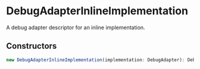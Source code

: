 # DebugAdapterInlineImplementation

A debug adapter descriptor for an inline implementation.

## Constructors

```typescript
new DebugAdapterInlineImplementation(implementation: DebugAdapter): DebugAdapterInlineImplementation
```

